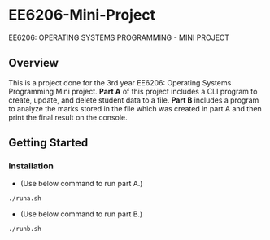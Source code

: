# EE6206-Mini-Project
EE6206: OPERATING SYSTEMS PROGRAMMING - MINI PROJECT


## Overview

This is a project done for the 3rd year EE6206: Operating Systems Programming Mini project.  **Part A** of this project includes a CLI program to create, update, and delete student data to a file. **Part B** includes a program to analyze the marks stored in the file which was created in part A and then print the final result on the console.


## Getting Started

### Installation

- (Use below command to run part A.)
```bash
./runa.sh
```

- (Use below command to run part B.)
```bash
./runb.sh
```

